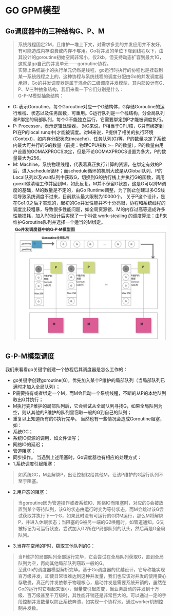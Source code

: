 # GO GPM模型
## Go调度器中的三种结构G、P、M
> 系统线程固定2M，且维护一堆上下文，对需求多变的并发应用并不友好，有可能造成内存浪费或内存不够用。Go将并发的单位下降到线程以下，由其设计的goroutine初始空间非常小，仅2kb，但支持动态扩容到最大1G，这就是go自己的并发单元——goroutine协程。  
> 实际上系统最小的执行单元仍然是线程，go运行时执行的协程也是挂载到某一系统线程之上的，这种协程与系统线程的调度分配由Go的并发调度器承担，Go的并发调度器是属于混合的二级调度并发模型，其内部设计有G、P、M三种抽象结构，我们来看一下它们分别是什么：  
G-P-M模型抽象结构：
* G: 表示Goroutine，每个Goroutine对应一个G结构体，G存储Goroutine的运行堆栈、状态以及任务函数，可重用。G运行队列是一个栈结构，分全局队列和P绑定的局部队列，每个G不能独立运行，它需要绑定到P才能被调度执行。
* P: Processor，表示逻辑处理器， 对G来说，P相当于CPU核，G只有绑定到P(在P的local runq中)才能被调度。对M来说，P提供了相关的执行环境(Context)，如内存分配状态(mcache)，任务队列(G)等，P的数量决定了系统内最大可并行的G的数量（前提：物理CPU核数 >= P的数量），P的数量由用户设置的GOMAXPROCS决定，但是不论GOMAXPROCS设置为多大，P的数量最大为256。
* M: Machine，系统物理线程，代表着真正执行计算的资源，在绑定有效的P后，进入schedule循环；而schedule循环的机制大致是从Global队列、P的Local队列以及wait队列中获取G，切换到G的执行栈上并执行G的函数，调用goexit做清理工作并回到M，如此反复。M并不保留G状态，这是G可以跨M调度的基础，M的数量是不定的，由Go Runtime调整，为了防止创建过多OS线程导致系统调度不过来，目前默认最大限制为10000个。
关于P这个设计，是在Go1.0之后才实现的，起初的Go并发性能并不十分亮眼，协程和系统线程的调度比较粗暴，导致很多性能问题，如全局资源锁、M的内存过高等造成许多性能损耗，加入P的设计后实现了一个叫做 work-stealing 的调度算法：由P来维护Goroutine队列并选择一个适当的M绑定。
![](GOGPM%E6%A8%A1%E5%9E%8B/1B968D09-B5A6-4BB0-ABA7-747E6495CC28.png)

## G-P-M模型调度
我们来看看go关键字创建一个协程后其调度器是怎么工作的：
* go关键字创建goroutine(G)，优先加入某个P维护的局部队列（当局部队列已满时才加入全局队列）；
* P需要持有或者绑定一个M，而M会启动一个系统线程，不断的从P的本地队列取出G并执行；
* M执行完P维护的局部队列后，它会尝试从全局队列寻找G，如果全局队列为空，则从其他的P维护的队列里窃取一般的G到自己的队列；
* 重复以上知道所有的G执行完毕。
当然也有一些情况会造成Goroutine阻塞，如：
* 系统GC；
* 系统IO资源的调用，如文件读写；
* 网络IO的延迟；
* 管道阻塞；
* 同步操作。
当遇到上述阻塞时，Go调度器也有相应的处理方式：
* 1.系统调度引起阻塞：
> 如系统GC，M会解绑P，出让控制权给其他M，让该P维护的G运行队列不至于阻塞。  
* 2.用户态的阻塞：
> 当goroutine因为管道操作或者系统IO、网络IO而阻塞时，对应的G会被放置到某个等待队列，该G的状态由运行时变为等待状态，而M会跳过该G尝试获取并执行下一个G，如果此时没有可运行的G供M运行，那么M将解绑P，并进入休眠状态；当阻塞的G被另一端的G2唤醒时，如管道通知，G又被标记为可运行状态，尝试加入G2所在P局部队列的队头，然后再是G全局队列。  
* 3.当存在空闲的P时，窃取其他队列的G：
> 当P维护的局部队列全部运行完毕，它会尝试在全局队列获取G，直到全局队列为空，再向其他局部队列窃取一般的G。  
至此Go的调度器模型解析完毕。基于Go调度器的优越设计，它号称能实现百万级并发，即使日常很难达到这种并发量，我们也应该对并发的使用要心存敬畏，真正的并发依赖于物理核心，启动并发是需要系统开销的，虽然在Go的运行时它看起来很小，但量变引起质变，当业务启动的并发到十万级、百万级甚至千万级时，其性能开销还是非常巨大的。可以通过一定的手段控制并发数量以防止系统奔溃，如实现一个协程池，通过worker机制控制并发数。